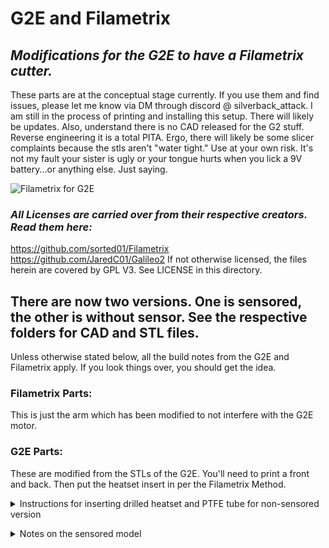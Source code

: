 # G2E and Filametrix
## _Modifications for the G2E to have a Filametrix cutter._
These parts are at the conceptual stage currently. If you use them and find issues, please let me know via DM through discord @ silverback_attack. I am still in the process of printing and installing this setup. There will likely be updates.
Also, understand there is no CAD released for the G2 stuff. Reverse engineering it is a total PITA. Ergo, there will likely be some slicer complaints because the stls aren't "water tight."
Use at your own risk. It's not my fault your sister is ugly or your tongue hurts when you lick a 9V battery...or anything else. Just saying.

![Filametrix for G2E](https://github.com/IRTrail/Voron-Stuff/assets/53546870/7d406f1e-ca80-48ee-9c7e-a4754e9f7497)


### _All Licenses are carried over from their respective creators. Read them here:_
https://github.com/sorted01/Filametrix
https://github.com/JaredC01/Galileo2
If not otherwise licensed, the files herein are covered by GPL V3. See LICENSE in this directory.  

## There are now two versions. One is sensored, the other is without sensor. See the respective folders for CAD and STL files.
Unless otherwise stated below, all the build notes from the G2E and Filametrix apply. If you look things over, you should get the idea.

### Filametrix Parts:
This is just the arm which has been modified to not interfere with the G2E motor.  

### G2E Parts:
These are modified from the STLs of the G2E. You'll need to print a front and back. Then put the heatset insert in per the Filametrix Method.  

<details><summary>Instructions for inserting drilled heatset and PTFE tube for non-sensored version</summary>  
  
#### Deviation (non-sensored):
I ended up installing the heatset insert in the front and drilling it out to 4mm with progressively larger drills. I made the drilled hole just about to the location where the extruder gears "point" is. Then I installed a piece of PTFE tube in it, and trimmed it flush.

If you don't want to do that, the CAD is such that the filament path is sized for 1.75mm filament (or at least what the G2E guys thought was a good diameter for 1.75mm filament) all the way to the heatset. Let me know if you use this and how it works.

As an aside, it is an utter PITA to get that PTFE tube in the motor plate. I finally figured out that if you cut a piece a bit long, then put the tubing on a 1.5mm hex driver, the kind that looks like a small screw driver with a *comfortable* handle, you can easily push the tubing in place. Then trim flush.

1. Cut the tube a bit too long:  
![PXL_20231220_142135729](https://github.com/IRTrail/Voron-Stuff/assets/53546870/70fdd213-97e0-4778-836b-e7b3f58f3931)  

2. ***IMPORTANT!*** You'll need to countersink the end of the PTFE tube that goes toward the gears. Otherwise, the flat end of the tip will catch and absolutely NOT feed. Seriously.  
Just use a countersink cutter like you'd find in the woodworking section of the hardware store. Alternatively, if you're into R/C stuff, a body reamer for R/C cars works well.  

3. Fit the tube on a 1.5mm hex driver. In the picture is a Bondhus brand driver. I think I got the set on Amazon for $17 or so. Note that the countersink end goes AWAY from the driver handle.  
![PXL_20231220_142354741](https://github.com/IRTrail/Voron-Stuff/assets/53546870/631eb58b-8c05-4407-b9b2-506ac4c0cc7e)

4. Push the tube in to place. I mean PUSH! It takes a bit of effort, but make sure you get it all the way in. (TWSS)  
![PXL_20231220_142429565](https://github.com/IRTrail/Voron-Stuff/assets/53546870/0e34f2db-9504-40ac-ba4d-af43514da0a3)  
Here's the tube seated in the extruder body:  
![PXL_20231220_142527996](https://github.com/IRTrail/Voron-Stuff/assets/53546870/49bd3322-76a1-4ed9-ab66-ba7b9bd680b4)  

5. Trim the tube flush with the drilled out heat set:  

###### Notes:
I am not entirely sure how much the heat set helps. I *think* it was intended to create a nice hard surface to shear against the blade. However, it seems to work well with the PTFE tube in there. If I get to the point that I print another extruder body, I'll try one without the heatset and a bore sized for the PTFE tube instead.</details>

<details><summary>Notes on the sensored model</summary>  
  
### This is beta-ish. I have not printed and used it yet. Give me feedback if you print and use before I do.  

1. The design uses a 6x3 magnet to act as a roller between the switch and filament path. Other designs use a 7mm ball. I don't have a bunch of those lying around. However, I do have a plethora of 6x3mm magnets. I figure anyone who has built a Voron 2.4 likely has one which escaped under the couch cushion at some point.  
3. It uses the standard D2F switch called out in the Voron 2.4 Bill of Materials.  
4. There are holes in the front of the body to accept 2mm socket head sheetmetal screws.  
5.  There are supports. I'm sorry, it's the best I could do. They should break away pretty easy if your printer is tuned well. Dig them out with a screwdriver or needle nose pliers.  
6. It should fit an SB2040 from Mellow. I don't have a BTT version. I won't have the BTT version. I never expect to give any more of my hard earned dollars to BTT unless their customer support starts acting like...well, customer support. Besides, ruler/bolt gauges are way cooler than ducks. Just saying.</details>
